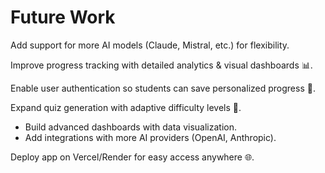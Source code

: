 # Future Work  

Add support for more AI models (Claude, Mistral, etc.) for flexibility.

Improve progress tracking with detailed analytics & visual dashboards 📊.

Enable user authentication so students can save personalized progress 🔑.

Expand quiz generation with adaptive difficulty levels 🎯.

- Build advanced dashboards with data visualization.  
- Add integrations with more AI providers (OpenAI, Anthropic).  


Deploy app on Vercel/Render for easy access anywhere 🌐. 
